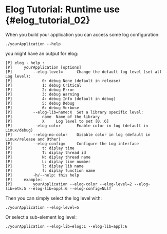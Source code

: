 Elog Tutorial: Runtime use                                {#elog_tutorial_02}
==========================

When you build your application you can access some log configuration:

~~~~~~~~~~~~~~~~~~~~~~~~~~~~~~~~~~~~~~~~~{.sh}
./yourApplication --help
~~~~~~~~~~~~~~~~~~~~~~~~~~~~~~~~~~~~~~~~~

you might have an output for elog:
~~~~~~~~~~~~~~~~~~~~~~~~~~~~~~~~~~~~~~~~~{.sh}
[P] elog - help : 
[P]     yourApplication [options]
[P]         --elog-level=      Change the default log level (set all Log level):
[P]             0: debug None (default in release)
[P]             1: debug Critical
[P]             2: debug Error
[P]             3: debug Warning
[P]             4: debug Info (default in debug)
[P]             5: debug Debug
[P]             6: debug Verbose
[P]         --elog-lib=name:X  Set a library specific level:
[P]             name  Name of the library
[P]             X     Log level to set [0..6]
[P]         --elog-color       Enable color in log (default in Linux/debug)
[P]         --elog-no-color    Disable color in log (default in Linux/release and Other)
[P]         --elog-config=     Configure the Log interface
[P]             t: diplay time
[P]             T: diplay thread id
[P]             N: diplay thread name
[P]             L: diplay line number
[P]             l: diplay lib name
[P]             f: diplay function name
[P]         -h/--help: this help
[P]     example:
[P]         yourApplication --elog-color --elog-level=2 --elog-lib=etk:5 --elog-lib=appl:6 --elog-config=NLlf
~~~~~~~~~~~~~~~~~~~~~~~~~~~~~~~~~~~~~~~~~


Then you can simply select the log level with:

~~~~~~~~~~~~~~~~~~~~~~~~~~~~~~~~~~~~~~~~~{.sh}
./yourApplication --elog-level=5
~~~~~~~~~~~~~~~~~~~~~~~~~~~~~~~~~~~~~~~~~

Or select a sub-element log level:

~~~~~~~~~~~~~~~~~~~~~~~~~~~~~~~~~~~~~~~~~{.sh}
./yourApplication --elog-lib=elog:1 --elog-lib=appl:6
~~~~~~~~~~~~~~~~~~~~~~~~~~~~~~~~~~~~~~~~~


